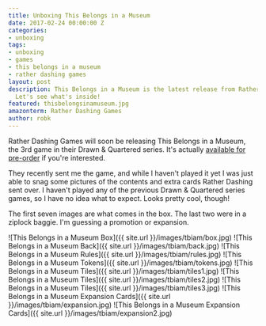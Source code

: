 ```yaml
---
title: Unboxing This Belongs in a Museum
date: 2017-02-24 00:00:00 Z
categories:
- unboxing
tags:
- unboxing
- games
- this belongs in a museum
- rather dashing games
layout: post
description: This Belongs in a Museum is the latest release from Rather Dashing Games.
  Let's see what's inside!
featured: thisbelongsinamuseum.jpg
amazonterm: Rather Dashing Games
author: robk
---
```


Rather Dashing Games will soon be releasing This Belongs in a Museum, the 3rd game in their Drawn & Quartered series. It's actually [available for pre-order](http://www.ratherdashinggames.com/this-belongs-in-a-museum) if you're interested.

They recently sent me the game, and while I haven't played it yet I was just able to snag some pictures of the contents and extra cards Rather Dashing sent over. I haven't played any of the previous Drawn & Quartered series games, so I have no idea what to expect. Looks pretty cool, though!

The first seven images are what comes in the box. The last two were in a ziplock baggie. I'm guessing a promotion or expansion.

![This Belongs in a Museum Box]({{ site.url }}/images/tbiam/box.jpg)
![This Belongs in a Museum Back]({{ site.url }}/images/tbiam/back.jpg)
![This Belongs in a Museum Rules]({{ site.url }}/images/tbiam/rules.jpg)
![This Belongs in a Museum Tokens]({{ site.url }}/images/tbiam/tokens.jpg)
![This Belongs in a Museum Tiles]({{ site.url }}/images/tbiam/tiles1.jpg)
![This Belongs in a Museum Tiles]({{ site.url }}/images/tbiam/tiles2.jpg)
![This Belongs in a Museum Tiles]({{ site.url }}/images/tbiam/tiles3.jpg)
![This Belongs in a Museum Expansion Cards]({{ site.url }}/images/tbiam/expansion.jpg)
![This Belongs in a Museum Expansion Cards]({{ site.url }}/images/tbiam/expansion2.jpg)
